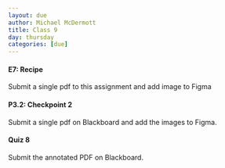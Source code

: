 ```yaml
---
layout: due
author: Michael McDermott
title: Class 9
day: thursday
categories: [due]
---
```

#### E7: Recipe
Submit a single pdf to this assignment and add image to Figma

#### P3.2: Checkpoint 2
Submit a single pdf on Blackboard and add the images to Figma.

#### Quiz 8
Submit the annotated PDF on Blackboard.